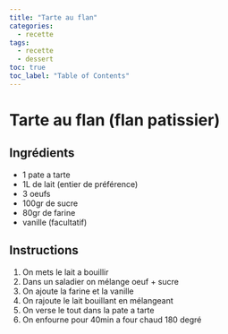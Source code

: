 ```yaml
---
title: "Tarte au flan"
categories:
  - recette
tags:
  - recette
  - dessert
toc: true
toc_label: "Table of Contents"
---
```


# Tarte au flan (flan patissier)

## Ingrédients 

- 1 pate a tarte
- 1L de lait (entier de préférence)
- 3 oeufs 
- 100gr de sucre
- 80gr de farine
- vanille (facultatif)

## Instructions

1. On mets le lait a bouillir
1. Dans un saladier on mélange oeuf + sucre
1. On ajoute la farine et la vanille
1. On rajoute le lait bouillant en mélangeant 
1. On verse le tout dans la pate a tarte
1. On enfourne pour 40min a four chaud 180 degré

